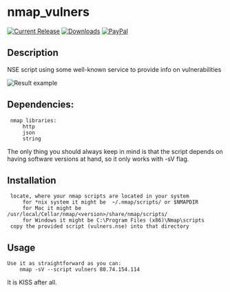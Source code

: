 # nmap_vulners

[![Current Release](https://img.shields.io/github/release/vulnersCom/nmap-vulners.svg "Current Release")](https://github.com/vulnersCom/nmap-vulners/releases/latest)
[![Downloads](https://img.shields.io/github/downloads/vulnersCom/nmap-vulners/total.svg "Downloads")](https://github.com/vulnersCom/nmap-vulners/releases) [![PayPal](https://img.shields.io/badge/donate-PayPal-green.svg)](https://paypal.me/videns)

## Description

NSE script using some well-known service to provide info on vulnerabilities

![Result example](https://github.com/anonymansz/nmap-vulners/blob/master/example.png)

## Dependencies:
     nmap libraries:
         http
         json
         string

The only thing you should always keep in mind is that the script depends on having software versions at hand, so it only works with -sV flag.

## Installation
     locate, where your nmap scripts are located in your system
         for *nix system it might be  ~/.nmap/scripts/ or $NMAPDIR
         for Mac it might be /usr/local/Cellar/nmap/<version>/share/nmap/scripts/
         for Windows it might be C:\Program Files (x86)\Nmap\scripts
     copy the provided script (vulners.nse) into that directory

## Usage
    Use it as straightforward as you can:
        nmap -sV --script vulners 80.74.154.114
        
It is KISS after all.
